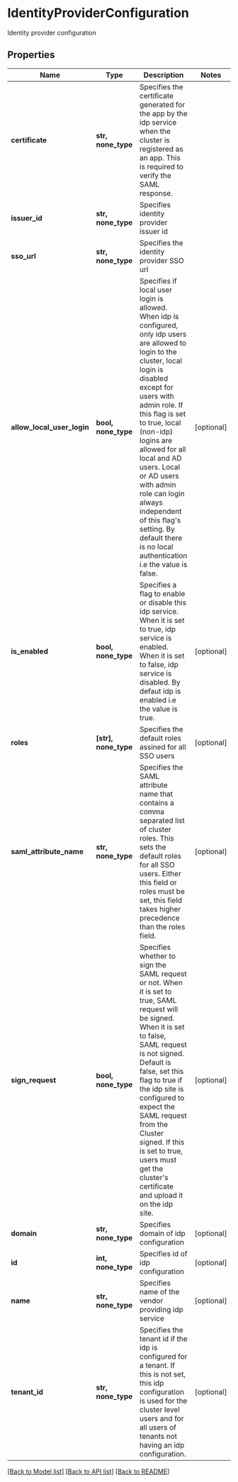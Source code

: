 # IdentityProviderConfiguration

Identity provider configuration

## Properties
Name | Type | Description | Notes
------------ | ------------- | ------------- | -------------
**certificate** | **str, none_type** | Specifies the certificate generated for the app by the idp service when the cluster is registered as an app. This is required to verify the SAML response. | 
**issuer_id** | **str, none_type** | Specifies identity provider issuer id | 
**sso_url** | **str, none_type** | Specifies the identity provider SSO url | 
**allow_local_user_login** | **bool, none_type** | Specifies if local user login is allowed. When idp is configured, only idp users are allowed to login to the cluster, local login is disabled except for users with admin role. If this flag is set to true, local (non-idp) logins are allowed for all local and AD users. Local or AD users with admin role can login always independent of this flag&#39;s setting. By default there is no local authentication i.e the value is false. | [optional] 
**is_enabled** | **bool, none_type** | Specifies a flag to enable or disable this idp service. When it is set to true, idp service is enabled. When it is set to false, idp service is disabled. By defaut idp is enabled i.e the value is true. | [optional] 
**roles** | **[str], none_type** | Specifies the default roles assined for all SSO users | [optional] 
**saml_attribute_name** | **str, none_type** | Specifies the SAML attribute name that contains a comma separated list of cluster roles. This sets the default roles for all SSO users. Either this field or roles must be set, this field takes higher precedence than the roles field. | [optional] 
**sign_request** | **bool, none_type** | Specifies whether to sign the SAML request or not. When it is set to true, SAML request will be signed. When it is set to false, SAML request is not signed. Default is false, set this flag to true if the idp site is configured to expect the SAML request from the Cluster signed. If this is set to true, users must get the cluster&#39;s certificate and upload it on the idp site. | [optional] 
**domain** | **str, none_type** | Specifies domain of idp configuration | [optional] 
**id** | **int, none_type** | Specifies id of idp configuration | [optional] 
**name** | **str, none_type** | Specifies name of the vendor providing idp service | [optional] 
**tenant_id** | **str, none_type** | Specifies the tenant id if the idp is configured for a tenant. If this is not set, this idp configuration is used for the cluster level users and for all users of tenants not having an idp configuration. | [optional] 

[[Back to Model list]](../README.md#documentation-for-models) [[Back to API list]](../README.md#documentation-for-api-endpoints) [[Back to README]](../README.md)



